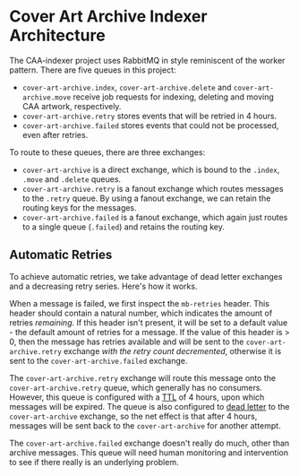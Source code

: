 # Cover Art Archive Indexer Architecture

The CAA-indexer project uses RabbitMQ in style reminiscent of the worker
pattern. There are five queues in this project:

- `cover-art-archive.index`, `cover-art-archive.delete` and
  `cover-art-archive.move` receive job requests for indexing, deleting and
  moving CAA artwork, respectively.
- `cover-art-archive.retry` stores events that will be retried in 4 hours.
- `cover-art-archive.failed` stores events that could not be processed, even
  after retries.

To route to these queues, there are three exchanges:

- `cover-art-archive` is a direct exchange, which is bound to the `.index`,
  `.move` and `.delete` queues.
- `cover-art-archive.retry` is a fanout exchange which routes messages to the
  `.retry` queue. By using a fanout exchange, we can retain the routing keys for
  the messages.
- `cover-art-archive.failed` is a fanout exchange, which again just routes to a
  single queue (`.failed`) and retains the routing key.

## Automatic Retries

To achieve automatic retries, we take advantage of dead letter exchanges and a
decreasing retry series. Here's how it works.

When a message is failed, we first inspect the `mb-retries` header. This header
should contain a natural number, which indicates the amount of retries
*remaining*. If this header isn't present, it will be set to a default value -
the default amount of retries for a message. If the value of this header is > 0,
then the message has retries available and will be sent to the
`cover-art-archive.retry` exchange *with the retry count decremented*, otherwise
it is sent to the `cover-art-archive.failed` exchange.

The `cover-art-archive.retry` exchange will route this message onto the
`cover-art-archive.retry` queue, which generally has no consumers. However, this
queue is configured with a [TTL](https://www.rabbitmq.com/ttl.html) of 4 hours,
upon which messages will be expired. The queue is also configured to [dead
letter](https://www.rabbitmq.com/dlx.html) to the `cover-art-archive` exchange,
so the net effect is that after 4 hours, messages will be sent back to the
`cover-art-archive` for another attempt.

The `cover-art-archive.failed` exchange doesn't really do much, other than
archive messages. This queue will need human monitoring and intervention to see
if there really is an underlying problem.
